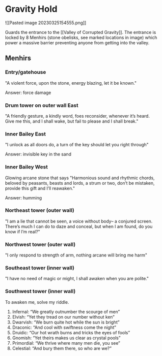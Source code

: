 # Gravity Hold

![[Pasted image 20230325154555.png]]

Guards the entrance to the [[Valley of Corrupted Gravity]]. The entrance is locked by 8 Menhirs (stone obelisks, see marked locations in image) which power a massive barrier preventing anyone from getting into the valley.

## Menhirs

### Entry/gatehouse
"A violent force, upon the stone, energy blazing, let it be known."

Answer: force damage

### Drum tower on outer wall East
"A friendly gesture, a kindly word, foes reconsider, whenever it’s heard. Give me this, and I shall wake, but fail to please and I shall break."

### Inner Bailey East
"I unlock as all doors do, a turn of the key should let you right through"

Answer: invisible key in the sand

### Inner Bailey West
Glowing arcane stone that says "Harmonious sound and rhythmic chords, beloved by peasants, beasts and lords, a strum or two, don’t be mistaken, provide this gift and I’ll reawaken."

Answer: humming

### Northeast tower (outer wall)
"I am a lie that cannot be seen, a voice without body– a conjured screen. There’s much I can do to daze and conceal, but when I am found, do you know if I’m real?"

### Northwest tower (outer wall)
"I only respond to strength of arm, nothing arcane will bring me harm"

### Southeast tower (inner wall)
"I have no need of magic or might, I shall awaken when you are polite."

### Southwest tower (inner wall)
To awaken me, solve my riddle.

1. Infernal: “We greatly outnumber the scourge of men” 
2. Elvish: “Yet they tread on our number without ken”
3. Dwarvish: “We burn quite hot while the sun is bright”
4. Draconic: “And cool with swiftness come the night” 
5. Druidic: “Our hot wrath burns and tricks the eyes of fools” 
6. Gnomish: “Yet theirs makes us clear as crystal pools” 
7. Primordial: “We thrive where many men die, you see” 
8. Celestial: “And bury them there, so who are we?”
